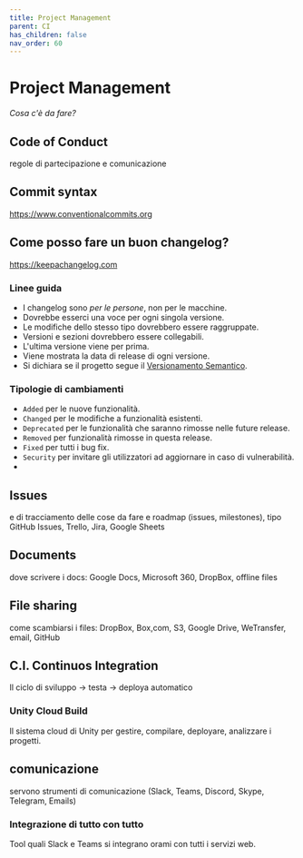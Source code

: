 ```yaml
---
title: Project Management
parent: CI
has_children: false
nav_order: 60
---
```


# Project Management
*Cosa c'è da fare?*

## Code of Conduct
regole di partecipazione e comunicazione

## Commit syntax
https://www.conventionalcommits.org

## Come posso fare un buon changelog?
<https://keepachangelog.com>

### Linee guida
- I changelog sono _per le persone_, non per le macchine.
- Dovrebbe esserci una voce per ogni singola versione.
- Le modifiche dello stesso tipo dovrebbero essere raggruppate.
- Versioni e sezioni dovrebbero essere collegabili.
- L'ultima versione viene per prima.
- Viene mostrata la data di release di ogni versione.
- Si dichiara se il progetto segue il [Versionamento Semantico](https://semver.org/).

### Tipologie di cambiamenti
- `Added` per le nuove funzionalità.
- `Changed` per le modifiche a funzionalità esistenti.
- `Deprecated` per le funzionalità che saranno rimosse nelle future release.
- `Removed` per funzionalità rimosse in questa release.
- `Fixed` per tutti i bug fix.
- `Security` per invitare gli utilizzatori ad aggiornare in caso di vulnerabilità.
- 
## Issues
e di tracciamento delle cose da fare e roadmap (issues, milestones), tipo GitHub Issues, Trello, Jira, Google Sheets

## Documents
dove scrivere i docs: Google Docs, Microsoft 360, DropBox, offline files

## File sharing
come scambiarsi i files: DropBox, Box,com, S3, Google Drive, WeTransfer, email, GitHub

## C.I. Continuos Integration
Il ciclo di sviluppo -> testa -> deploya automatico

### Unity Cloud Build
Il sistema cloud di Unity per gestire, compilare, deployare, analizzare i progetti.

## comunicazione
servono strumenti di comunicazione (Slack, Teams, Discord, Skype, Telegram, Emails)

### Integrazione di tutto con tutto
Tool quali Slack e Teams si integrano orami con tutti i servizi web.
